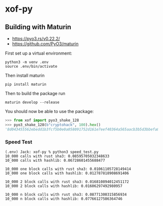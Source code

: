 # xof-py

## Building with Maturin

- https://pyo3.rs/v0.22.2/
- https://github.com/PyO3/maturin

First set up a virtual environment:

```
python3 -m venv .env
source .env/bin/activate
```

Then install maturin

```
pip install maturin
```

Then to build the package run

```
maturin develop --release
```

You should now be able to use the package:

```py
>>> from xof import pyo3_shake_128
>>> pyo3_shake_128(b"cryptohack", 100).hex()
'8d043455562ebedd1b3fcf5b0e0a058091752d161e7eef40364a565aacb3b5d3bbefa804de6087e77c4c211ef57ab83869e3e18627f8421540ae9a8b61da847d0da513c56c5feba397ab2b4a1a2ef67c6f17162c8dfdb41901ad70bca8195fd35bcea259'
```

### Speed Test

```
(.env) Jack: xof-py % python3 speed_test.py               
10_000 calls with rust sha3: 0.08595705032348633
10_000 calls with hashlib: 0.06728601455688477

10_000 one block calls with rust sha3: 0.01061105728149414
10_000 one block calls with hashlib: 0.012787818908691406

10_000 2 block calls with rust sha3: 0.016810894012451172
10_000 2 block calls with hashlib: 0.01606297492980957

10_000 n block calls with rust sha3: 0.08771300315856934
10_000 n block calls with hashlib: 0.07766127586364746
```
